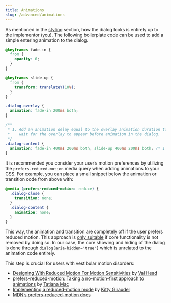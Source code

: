 ```yaml
---
title: Animations
slug: /advanced/animations
---
```


As mentioned in the [styling](usage.styling.md) section, how the dialog looks is entirely up to the implementor (you). The following boilerplate code can be used to add a simple entering animation to the dialog.

```css
@keyframes fade-in {
  from {
    opacity: 0;
  }
}

@keyframes slide-up {
  from {
    transform: translateY(10%);
  }
}

.dialog-overlay {
  animation: fade-in 200ms both;
}

/**
 * 1. Add an animation delay equal to the overlay animation duration to
 *    wait for the overlay to appear before animation in the dialog.
 */
.dialog-content {
  animation: fade-in 400ms 200ms both, slide-up 400ms 200ms both; /* 1 */
}
```

It is recommended you consider your user’s motion preferences by utilizing the `prefers-reduced-motion` media query when adding animations to your CSS. For example, you can place a small snippet below the animation or transition code from above with:

```css
@media (prefers-reduced-motion: reduce) {
  .dialog-close {
    transition: none;
  }
  .dialog-content {
    animation: none;
  }
}
```

This way, the animation and transition are completely off if the user prefers reduced motion. This approach is [only suitable](https://css-tricks.com/revisiting-prefers-reduced-motion-the-reduced-motion-media-query/#taking-it-to-code) if core functionality is not removed by doing so. In our case, the core showing and hiding of the dialog is done through `dialog[aria-hidden='true']` which is unrelated to the animation code entirely.

This step is crucial for users with vestibular motion disorders:

- [Designing With Reduced Motion For Motion Sensitivities](https://www.smashingmagazine.com/2020/09/design-reduced-motion-sensitivities/) by [Val Head](https://valhead.com/)
- [prefers-reduced-motion: Taking a no-motion-first approach to animations](https://www.tatianamac.com/posts/prefers-reduced-motion/) by [Tatiana Mac](https://www.tatianamac.com/)
- [Implementing a reduced-motion mode](https://kittygiraudel.com/2018/03/19/implementing-a-reduced-motion-mode/) by [Kitty Giraudel](https://kittygiraudel.com/)
- [MDN’s prefers-reduced-motion docs](https://developer.mozilla.org/en-US/docs/Web/CSS/@media/prefers-reduced-motion)
